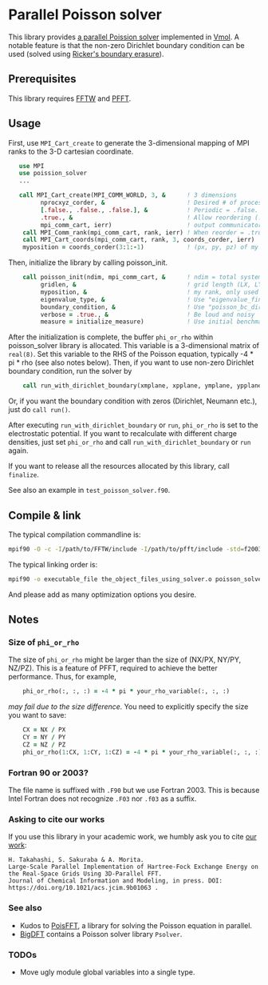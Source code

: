 # Parallel Poisson solver

This library provides [a parallel Poission solver][VmolFFT] implemented in [Vmol][Vmol]. A notable feature is that the non-zero Dirichlet boundary condition can be used (solved using [Ricker's boundary erasure][Ricker]).

## Prerequisites

This library requires [FFTW](https://www.fftw.org/) and [PFFT](https://github.com/mpip/pfft).

## Usage

First, use `MPI_Cart_create` to generate the 3-dimensional mapping of MPI ranks to the 3-D cartesian coordinate.
```F90
   use MPI
   use poission_solver
   ...

   call MPI_Cart_create(MPI_COMM_WORLD, 3, &      ! 3 dimensions
         nprocxyz_corder, &                       ! Desired # of processors at each dimension, in a reversed order. Typically (PZ, PY, PX). PX*PY*PZ must be equal to total ranks.
         [.false., .false., .false.], &           ! Periodic = .false.
         .true., &                                ! Allow reordering (.true. for better performance, .false. may very slightly slow down but MPI_COMM_WORLD's node order matches the mappping)
         mpi_comm_cart, ierr)                     ! output communicator
	call MPI_Comm_rank(mpi_comm_cart, rank, ierr) ! When reorder = .true., this rank might not be equal to MPI_COMM_WORLD's.
    call MPI_Cart_coords(mpi_comm_cart, rank, 3, coords_corder, ierr)
    myposition = coords_corder(3:1:-1)            ! (px, py, pz) of my rank, 0 <= px < PX and such like.
```

Then, initialize the library by calling poisson_init.

```F90
    call poisson_init(ndim, mpi_comm_cart, &      ! ndim = total system size (NX, NY, NZ). (NX, NY, NZ) must be a multiple of (PX, PY, PZ).
         gridlen, &                               ! grid length (LX, LY, LZ)
         myposition, &                            ! my rank, only used to do sanity check
		 eigenvalue_type, &                       ! Use "eigenvalue_finite_difference_2" to use non-zero Dirichlet BC
         boundary_condition, &                    ! Use "poisson_bc_dirichlet_zero_staggered" to use non-zero Dirichlet BC
         verbose = .true., &                      ! Be loud and noisy
         measure = initialize_measure)            ! Use initial benchmark to choose faster routine (in PFFT and FFTW). Other choices are "initialize_estimate" (fast init, slow runtime) and "initialize_exhaustive" (slow init, fast runtime).
```

After the initialization is complete, the buffer `phi_or_rho` within poisson_solver library is allocated. This variable is a 3-dimensional matrix of `real(8)`. Set this variable to the RHS of the Poisson equation, typically -4 * pi * rho (see also notes below). Then, if you want to use non-zero Dirichlet boundary condition, run the solver by

```F90
    call run_with_dirichlet_boundary(xmplane, xpplane, ymplane, ypplane, zmplane, zpplane) ! xmplane is 2-dimensional (y,z) plane at (xmin - 1/2, y, z), of the callee's rank.
```

Or, if you want the boundary condition with zeros (Dirichlet, Neumann etc.), just do `call run()`. 

After executing `run_with_dirichlet_boundary` or `run`, `phi_or_rho` is set to the electrostatic potential. If you want to recalculate with different charge densities, just set `phi_or_rho` and call `run_with_dirichlet_boundary` or `run` again.

If you want to release all the resources allocated by this library, call `finalize`.

See also an example in `test_poisson_solver.f90`.

## Compile & link
The typical compilation commandline is:
```sh
mpif90 -O -c -I/path/to/FFTW/include -I/path/to/pfft/include -std=f2003 poission_solver.F90 -o poisson_solver.o
```

The typical linking order is:
```sh
mpif90 -o executable_file the_object_files_using_solver.o poisson_solver.o -L/path/to/pfft/lib -lpfft -L/path/to/fftw/lib -lfftw3_mpi -lfftw3
```

And please add as many optimization options you desire.

## Notes

### Size of `phi_or_rho`

The size of `phi_or_rho` might be larger than the size of (NX/PX, NY/PY, NZ/PZ). This is a feature of PFFT, required to achieve the better performance. Thus, for example,
```F90
    phi_or_rho(:, :, :) = -4 * pi * your_rho_variable(:, :, :)
```
*may fail due to the size difference.* You need to explicitly specify the size you want to save:
```F90
    CX = NX / PX
	CY = NY / PY
	CZ = NZ / PZ
    phi_or_rho(1:CX, 1:CY, 1:CZ) = -4 * pi * your_rho_variable(:, :, :)
```

### Fortran 90 or 2003?

The file name is suffixed with `.F90` but we use Fortran 2003. This is because Intel Fortran does not recognize `.F03` nor `.f03` as a suffix.

### Asking to cite our works
If you use this library in your academic work, we humbly ask you to cite [our work][VmolFFT]:
```
H. Takahashi, S. Sakuraba & A. Morita.
Large-Scale Parallel Implementation of Hartree-Fock Exchange Energy on the Real-Space Grids Using 3D-Parallel FFT.
Journal of Chemical Information and Modeling, in press. DOI: https://doi.org/10.1021/acs.jcim.9b01063 .
```

### See also

* Kudos to [PoisFFT](https://github.com/LadaF/PoisFFT), a library for solving the Poisson equation in parallel.
* [BigDFT](http://bigdft.org/Wiki/index.php?title=BigDFT_website) contains a Poisson solver library `Psolver`.

### TODOs
* Move ugly module global variables into a single type.

[Vmol]:  https://doi.org/10.1002/jcc.1082 "Takahashi, H.; Hori, T.; Hashimoto, H.; Nitta, T. A Hybrid QM/MM Method Employing Real Space Grids for QM Water in the TIP4P Water Solvents. J. Comput. Chem. 2001, 22, 1252--1261.; Takahashi, H.; Suzuoka, D.; Sakuraba, S.; Morita, A. Role of the Photosystem II as an Environment in the Oxidation Free Energy of the Mn Cluster from S1 to S2. J. Phys. Chem. B 2019, 123, 7081-7091."
[VmolFFT]: https://doi.org/10.1021/acs.jcim.9b01063 "Takahashi, H.; Sakuraba S.; Morita A. Large-Scale Parallel Implementation of Hartree-Fock Exchange Energy on the Real-Space Grids Using 3D-Parallel FFT. J. Chem. Inform. Model., in press. (DOI: https://doi.org/10.1021/acs.jcim.9b01063)."
[Ricker]: https://doi.org/10.1086/526425 "Ricker, P.M. A Direct Multigrid Poisson Solver for Oct-tree Adaptive Meshes. Astrophys. J. Suppl. Ser. 2008, 176, 293-300."

